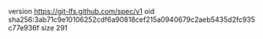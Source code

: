 version https://git-lfs.github.com/spec/v1
oid sha256:3ab71c9e10106252cdf6a90818cef215a0940679c2aeb5435d2fc935c77e936f
size 291
